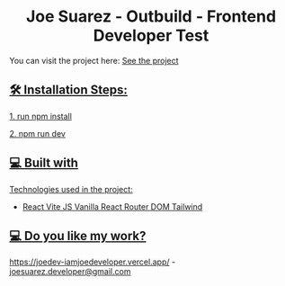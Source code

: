 <h1 align="center" id="title">Joe Suarez - Outbuild - Frontend Developer Test</h1>

<p>You can visit the project here: <a href="https://outbuild-test.vercel.app/">See the project</p>

<h2>🛠️ Installation Steps:</h2>

<p>1. run npm install</p>

<p>2. npm run dev</p>

<h2>💻 Built with</h2>

Technologies used in the project:

- React Vite JS Vanilla React Router DOM Tailwind

<h2>💻 Do you like my work?</h2>

https://joedev-iamjoedeveloper.vercel.app/ - joesuarez.developer@gmail.com
